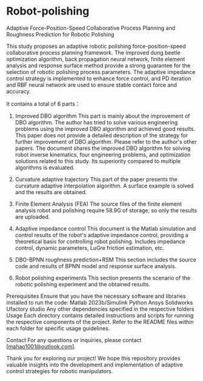 # Robot-polishing
Adaptive Force-Position-Speed Collaborative Process Planning and Roughness Prediction for Robotic Polishing

This study proposes an adaptive robotic polishing force-position-speed collaborative process planning framework. The improved dung beetle optimization algorithm, back propagation neural network, finite element analysis and response surface method provide a strong guarantee for the selection of robotic polishing process parameters. The adaptive impedance control strategy is implemented to enhance force control, and PD iteration and RBF neural network are used to ensure stable contact force and accuracy.

It contains a total of 6 parts：

1.	Improved DBO algorithm
This part is mainly about the improvement of DBO algorithm. The author has tried to solve various engineering problems using the improved DBO algorithm and achieved good results. This paper does not provide a detailed description of the strategy for further improvement of DBO algorithm. Please refer to the author's other papers.
The document shares the improved DBO algorithm for solving robot inverse kinematics, four engineering problems, and optimization solutions related to this study. Its superiority compared to multiple algorithms is evaluated.

2.	Curvature adaptive trajectory
This part of the paper presents the curvature adaptive interpolation algorithm. A surface example is solved and the results are obtained.

3.	Finite Element Analysis (FEA)
The source files of the finite element analysis robot and polishing require 58.9G of storage, so only the results are uploaded.

4.	Adaptive impedance control
This document is the Matlab simulation and control results of the robot's adaptive impedance control, providing a theoretical basis for controlling robot polishing. Includes impedance control, dynamic parameters, LuGre friction estimation, etc.

5.	DBO-BPNN roughness prediction+RSM
This section includes the source code and results of BPNN model and response surface analysis.

6.	Robot polishing experiments
This section presents the scenario of the robotic polishing experiment and the obtained results.

Prerequisites Ensure that you have the necessary software and libraries installed to run the code:
Matlab 2023b/Simulink
Python
Ansys
Solidworks
Ufactory studio
Any other dependencies specified in the respective folders
Usage Each directory contains detailed instructions and scripts for running the respective components of the project. Refer to the README files within each folder for specific usage guidelines.

Contact For any questions or inquiries, please contact [mahao1001@outlook.com].

Thank you for exploring our project! We hope this repository provides valuable insights into the development and implementation of adaptive control strategies for robotic manipulators.

